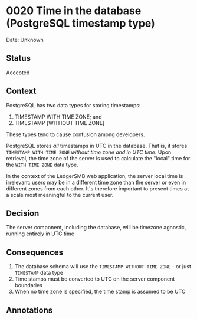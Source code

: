 # 0020 Time in the database (PostgreSQL timestamp type)

Date: Unknown

## Status

Accepted

## Context

PostgreSQL has two data types for storing timestamps:

 1. TIMESTAMP WITH TIME ZONE; and
 2. TIMESTAMP [WITHOUT TIME ZONE]

These types tend to cause confusion among developers.

PostgreSQL stores *all* timestamps in UTC in the database.  That is, it
stores `TIMESTAMP WITH TIME ZONE` *without time zone and in UTC time*.  Upon
retrieval, the time zone of the server is used to calculate the "local" time
for the `WITH TIME ZONE` data type.

In the context of the LedgerSMB web application, the server local time is
irrelevant: users may be in a different time zone than the server or even
in different zones from each other.  It's therefore important to present
times at a scale most meaningful to the current user.

## Decision

The server component, including the database, will be timezone agnostic,
running entirely in UTC time

## Consequences

 1. The database schema will use the `TIMESTAMP WITHOUT TIME ZONE` - or just
    `TIMESTAMP` data type
 2. Time stamps must be converted to UTC on the server component boundaries
 3. When no time zone is specified, the time stamp is assumed to be UTC

## Annotations
